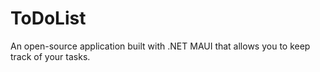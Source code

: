 # ToDoList
An open-source application built with .NET MAUI that allows you to keep track of your tasks.
